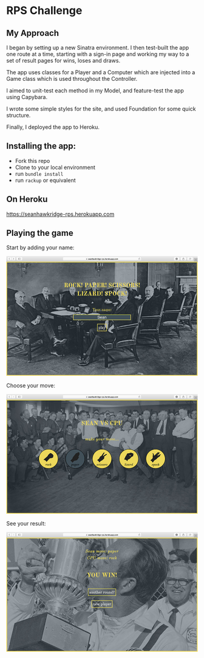 # RPS Challenge


My Approach
------------

I began by setting up a new Sinatra environment. I then test-built the app one route at a time, starting with a sign-in page and working my way to a set of result pages for wins, loses and draws.

The app uses classes for a Player and a Computer which are injected into a Game class which is used throughout the Controller.

I aimed to unit-test each method in my Model, and feature-test the app using Capybara.

I wrote some simple styles for the site, and used Foundation for some quick structure.

Finally, I deployed the app to Heroku.


Installing the app:
-------------------

* Fork this repo
* Clone to your local environment
* run `bundle install`
* run `rackup` or equivalent


On Heroku
----------

https://seanhawkridge-rps.herokuapp.com


Playing the game
-----------------

Start by adding your name:

![Screenshot](docs/Screen-Shot-2016-02-06-at-18.56.19.jpg?dl=0)

Choose your move:

![Screenshot](docs/Screen-Shot-2016-02-06-at-18.56.26.jpg?dl=0)

See your result:

![Screenshot](docs/Screen-Shot-2016-02-06-at-18.56.30.jpg?dl=0)
